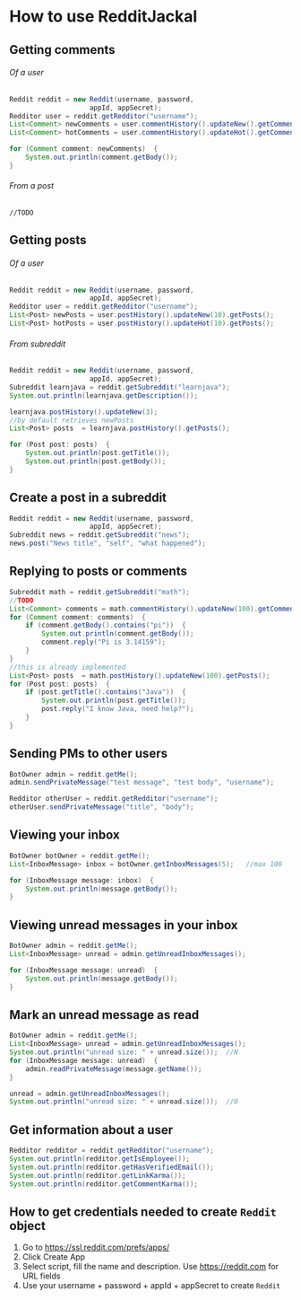 # How to use RedditJackal
## Getting comments
###### Of a user
```java
Reddit reddit = new Reddit(username, password,
                    appId, appSecret);
Redditor user = reddit.getRedditor("username");
List<Comment> newComments = user.commentHistory().updateNew().getComments();
List<Comment> hotComments = user.commentHistory().updateHot().getComments();

for (Comment comment: newComments)  {
    System.out.println(comment.getBody());
}
```
###### From a post
```//TODO```

## Getting posts
###### Of a user
```java
Reddit reddit = new Reddit(username, password,
                    appId, appSecret);
Redditor user = reddit.getRedditor("username");
List<Post> newPosts = user.postHistory().updateNew(10).getPosts();
List<Post> hotPosts = user.postHistory().updateHot(10).getPosts();
```
###### From subreddit
```java
Reddit reddit = new Reddit(username, password,
                    appId, appSecret);
Subreddit learnjava = reddit.getSubreddit("learnjava");
System.out.println(learnjava.getDescription());

learnjava.postHistory().updateNew(3);
//by default retrieves newPosts
List<Post> posts  = learnjava.postHistory().getPosts();

for (Post post: posts)  {
    System.out.println(post.getTitle());
    System.out.println(post.getBody());
}
```

## Create a post in a subreddit
```java
Reddit reddit = new Reddit(username, password,
                    appId, appSecret);
Subreddit news = reddit.getSubreddit("news");
news.post("News title", "self", "what happened");
```

## Replying to posts or comments
```java
Subreddit math = reddit.getSubreddit("math");
//TODO
List<Comment> comments = math.commentHistory().updateNew(100).getComments();
for (Comment comment: comments)  {
    if (comment.getBody().contains("pi"))  {
        System.out.println(comment.getBody());
        comment.reply("Pi is 3.14159");
    }
}
//this is already implemented
List<Post> posts  = math.postHistory().updateNew(100).getPosts();
for (Post post: posts)  {
    if (post.getTitle().contains("Java"))  {
        System.out.println(post.getTitle());
        post.reply("I know Java, need help?");
    }
}
```

## Sending PMs to other users
```java
BotOwner admin = reddit.getMe();
admin.sendPrivateMessage("test message", "test body", "username");

Redditor otherUser = reddit.getRedditor("username");
otherUser.sendPrivateMessage("title", "body");
```

## Viewing your inbox
```java
BotOwner botOwner = reddit.getMe();
List<InboxMessage> inbox = botOwner.getInboxMessages(5);   //max 100

for (InboxMessage message: inbox)  {
    System.out.println(message.getBody());
}
```

## Viewing unread messages in your inbox
```java
BotOwner admin = reddit.getMe();
List<InboxMessage> unread = admin.getUnreadInboxMessages();

for (InboxMessage message: unread)  {
    System.out.println(message.getBody());
}
```

## Mark an unread message as read
```java
BotOwner admin = reddit.getMe();
List<InboxMessage> unread = admin.getUnreadInboxMessages();
System.out.println("unread size: " + unread.size());  //N
for (InboxMessage message: unread)  {
    admin.readPrivateMessage(message.getName());
}

unread = admin.getUnreadInboxMessages();
System.out.println("unread size: " + unread.size());  //0
```

## Get information about a user
```java
Redditor redditor = reddit.getRedditor("username");
System.out.println(redditor.getIsEmployee());
System.out.println(redditor.getHasVerifiedEmail());
System.out.println(redditor.getLinkKarma());
System.out.println(redditor.getCommentKarma());
```

## How to get credentials needed to create `Reddit` object
1. Go to https://ssl.reddit.com/prefs/apps/
2. Click Create App
3. Select script, fill the name and description. Use https://reddit.com for URL fields
4. Use your username + password + appId + appSecret to create `Reddit`

